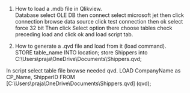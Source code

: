 1. How to load a .mdb file in Qlikview.<br>
Database select OLE DB then 
connect select microsoft jet 
then click connection browse data source click test connection then ok
select force 32 bit
Then click Select option there choose tables check preceding load and click ok and load  script tab.

2. How to generate a .qvd file and load from it (load command).<br>
STORE table_name INTO location;
store Shippers into C:\Users\praja\OneDrive\Documents\Shippers.qvd; 

In script select table file browse needed qvd.
LOAD CompanyName as CP_Name, 
     ShipperID
FROM
[C:\Users\praja\OneDrive\Documents\Shippers.qvd]
(qvd);
